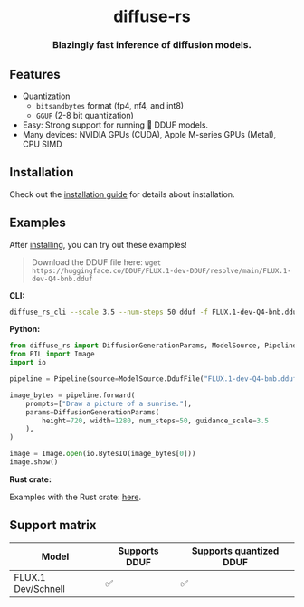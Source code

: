 <a name="top"></a>
<h1 align="center">
  diffuse-rs
</h1>

<h3 align="center">
Blazingly fast inference of diffusion models.
</h3>

## Features
- Quantization
  - `bitsandbytes` format (fp4, nf4, and int8)
  - `GGUF` (2-8 bit quantization)
- Easy: Strong support for running 🤗 DDUF models.
- Many devices: NVIDIA GPUs (CUDA), Apple M-series GPUs (Metal), CPU SIMD

## Installation
Check out the [installation guide](INSTALL.md) for details about installation.

## Examples
After [installing](#installation), you can try out these examples!

> Download the DDUF file here: `wget https://huggingface.co/DDUF/FLUX.1-dev-DDUF/resolve/main/FLUX.1-dev-Q4-bnb.dduf`

**CLI:**
```bash
diffuse_rs_cli --scale 3.5 --num-steps 50 dduf -f FLUX.1-dev-Q4-bnb.dduf
```

**Python:**
```py
from diffuse_rs import DiffusionGenerationParams, ModelSource, Pipeline
from PIL import Image
import io

pipeline = Pipeline(source=ModelSource.DdufFile("FLUX.1-dev-Q4-bnb.dduf"))

image_bytes = pipeline.forward(
    prompts=["Draw a picture of a sunrise."],
    params=DiffusionGenerationParams(
        height=720, width=1280, num_steps=50, guidance_scale=3.5
    ),
)

image = Image.open(io.BytesIO(image_bytes[0]))
image.show()
```

**Rust crate:**

Examples with the Rust crate: [here](diffuse_rs_examples/examples).

## Support matrix
| Model | Supports DDUF | Supports quantized DDUF |
| -- | -- | -- |
| FLUX.1 Dev/Schnell | ✅ | ✅ |
